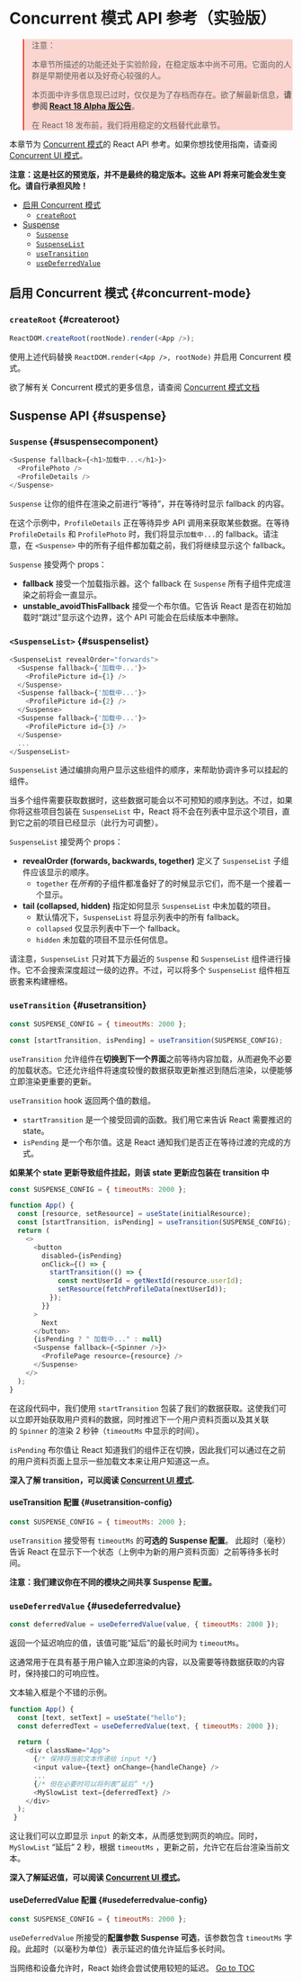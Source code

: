 
# Concurrent 模式 API 参考（实验版）


<style>
.scary > blockquote {
  background-color: rgba(237, 51, 21, 0.2);
  border-left-color: #ed3315;
}
</style>

<div class="scary">

>注意：
>
>本章节所描述的功能还处于实验阶段，在稳定版本中尚不可用。它面向的人群是早期使用者以及好奇心较强的人。
>
>本页面中许多信息现已过时，仅仅是为了存档而存在。欲了解最新信息，**请参阅 [React 18 Alpha 版公告](/blog/2021/06/08/the-plan-for-react-18.html)**。
>
>在 React 18 发布前，我们将用稳定的文档替代此章节。

</div>

本章节为 [Concurrent 模式](./concurrent-mode-intro.html)的 React API 参考。如果你想找使用指南，请查阅 [Concurrent UI 模式](./concurrent-mode-patterns.html)。

**注意：这是社区的预览版，并不是最终的稳定版本。这些 API 将来可能会发生变化。请自行承担风险！**

- [启用 Concurrent 模式](#concurrent-mode)
    - [`createRoot`](#createroot)
- [Suspense](#suspense)
    - [`Suspense`](#suspensecomponent)
    - [`SuspenseList`](#suspenselist)
    - [`useTransition`](#usetransition)
    - [`useDeferredValue`](#usedeferredvalue)

## 启用 Concurrent 模式 {#concurrent-mode}

### `createRoot` {#createroot}

```js
ReactDOM.createRoot(rootNode).render(<App />);
```

使用上述代码替换 `ReactDOM.render(<App />, rootNode)` 并启用 Concurrent 模式。

欲了解有关 Concurrent 模式的更多信息，请查阅 [Concurrent 模式文档](./concurrent-mode-intro.html)

## Suspense API {#suspense}

### `Suspense` {#suspensecomponent}

```js
<Suspense fallback={<h1>加载中...</h1>}>
  <ProfilePhoto />
  <ProfileDetails />
</Suspense>
```

`Suspense` 让你的组件在渲染之前进行“等待”，并在等待时显示 fallback 的内容。

在这个示例中，`ProfileDetails` 正在等待异步 API 调用来获取某些数据。在等待 `ProfileDetails` 和 `ProfilePhoto` 时，我们将显示`加载中...`的 fallback。请注意，在 `<Suspense>` 中的所有子组件都加载之前，我们将继续显示这个 fallback。

`Suspense` 接受两个 props：
* **fallback** 接受一个加载指示器。这个 fallback 在 `Suspense` 所有子组件完成渲染之前将会一直显示。
* **unstable_avoidThisFallback** 接受一个布尔值。它告诉 React 是否在初始加载时“跳过”显示这个边界，这个 API 可能会在后续版本中删除。

### `<SuspenseList>` {#suspenselist}

```js
<SuspenseList revealOrder="forwards">
  <Suspense fallback={'加载中...'}>
    <ProfilePicture id={1} />
  </Suspense>
  <Suspense fallback={'加载中...'}>
    <ProfilePicture id={2} />
  </Suspense>
  <Suspense fallback={'加载中...'}>
    <ProfilePicture id={3} />
  </Suspense>
  ...
</SuspenseList>
```

`SuspenseList` 通过编排向用户显示这些组件的顺序，来帮助协调许多可以挂起的组件。

当多个组件需要获取数据时，这些数据可能会以不可预知的顺序到达。不过，如果你将这些项目包装在 `SuspenseList` 中，React 将不会在列表中显示这个项目，直到它之前的项目已经显示（此行为可调整）。

`SuspenseList` 接受两个 props：
* **revealOrder (forwards, backwards, together)** 定义了 `SuspenseList` 子组件应该显示的顺序。
  * `together` 在*所有*的子组件都准备好了的时候显示它们，而不是一个接着一个显示。
* **tail (collapsed, hidden)** 指定如何显示 `SuspenseList` 中未加载的项目。
    * 默认情况下，`SuspenseList` 将显示列表中的所有 fallback。
    * `collapsed` 仅显示列表中下一个 fallback。
    * `hidden` 未加载的项目不显示任何信息。

请注意，`SuspenseList` 只对其下方最近的 `Suspense` 和 `SuspenseList` 组件进行操作。它不会搜索深度超过一级的边界。不过，可以将多个 `SuspenseList` 组件相互嵌套来构建栅格。

### `useTransition` {#usetransition}

```js
const SUSPENSE_CONFIG = { timeoutMs: 2000 };

const [startTransition, isPending] = useTransition(SUSPENSE_CONFIG);
```

`useTransition` 允许组件在**切换到下一个界面**之前等待内容加载，从而避免不必要的加载状态。它还允许组件将速度较慢的数据获取更新推迟到随后渲染，以便能够立即渲染更重要的更新。

`useTransition` hook 返回两个值的数组。
* `startTransition` 是一个接受回调的函数。我们用它来告诉 React 需要推迟的 state。
* `isPending` 是一个布尔值。这是 React 通知我们是否正在等待过渡的完成的方式。

**如果某个 state 更新导致组件挂起，则该 state 更新应包装在 transition 中**

```js
const SUSPENSE_CONFIG = { timeoutMs: 2000 };

function App() {
  const [resource, setResource] = useState(initialResource);
  const [startTransition, isPending] = useTransition(SUSPENSE_CONFIG);
  return (
    <>
      <button
        disabled={isPending}
        onClick={() => {
          startTransition(() => {
            const nextUserId = getNextId(resource.userId);
            setResource(fetchProfileData(nextUserId));
          });
        }}
      >
        Next
      </button>
      {isPending ? " 加载中..." : null}
      <Suspense fallback={<Spinner />}>
        <ProfilePage resource={resource} />
      </Suspense>
    </>
  );
}
```

在这段代码中，我们使用 `startTransition` 包装了我们的数据获取。这使我们可以立即开始获取用户资料的数据，同时推迟下一个用户资料页面以及其关联的 `Spinner` 的渲染 2 秒钟（`timeoutMs` 中显示的时间）。

`isPending` 布尔值让 React 知道我们的组件正在切换，因此我们可以通过在之前的用户资料页面上显示一些加载文本来让用户知道这一点。

**深入了解 transition，可以阅读 [Concurrent UI 模式](./concurrent-mode-patterns.html#transitions).**

#### useTransition 配置 {#usetransition-config}

```js
const SUSPENSE_CONFIG = { timeoutMs: 2000 };
```

`useTransition` 接受带有 `timeoutMs` 的**可选的 Suspense 配置**。 此超时（毫秒）告诉 React 在显示下一个状态（上例中为新的用户资料页面）之前等待多长时间。

**注意：我们建议你在不同的模块之间共享 Suspense 配置。**


### `useDeferredValue` {#usedeferredvalue}

```js
const deferredValue = useDeferredValue(value, { timeoutMs: 2000 });
```

返回一个延迟响应的值，该值可能“延后”的最长时间为 `timeoutMs`。

这通常用于在具有基于用户输入立即渲染的内容，以及需要等待数据获取的内容时，保持接口的可响应性。

文本输入框是个不错的示例。

```js
function App() {
  const [text, setText] = useState("hello");
  const deferredText = useDeferredValue(text, { timeoutMs: 2000 }); 

  return (
    <div className="App">
      {/* 保持将当前文本传递给 input */}
      <input value={text} onChange={handleChange} />
      ...
      {/* 但在必要时可以将列表“延后” */}
      <MySlowList text={deferredText} />
    </div>
  );
 }
```

这让我们可以立即显示 `input` 的新文本，从而感觉到网页的响应。同时，`MySlowList` “延后” 2 秒，根据 `timeoutMs` ，更新之前，允许它在后台渲染当前文本。

**深入了解延迟值，可以阅读 [Concurrent UI 模式](./concurrent-mode-patterns.html#deferring-a-value)。**

#### useDeferredValue 配置 {#usedeferredvalue-config}

```js
const SUSPENSE_CONFIG = { timeoutMs: 2000 };
```

`useDeferredValue` 所接受的**配置参数 Suspense 可选**，该参数包含 `timeoutMs` 字段。此超时（以毫秒为单位）表示延迟的值允许延后多长时间。

当网络和设备允许时，React 始终会尝试使用较短的延迟。
<span style="float: footnote;"><a href="./index.html#toc">Go to TOC</a></span>
